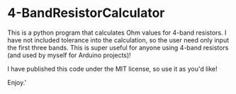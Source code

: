 # 4-BandResistorCalculator
This is a python program that calculates Ohm values for 4-band resistors. I have not included tolerance into the calculation, so the user need only input the first three bands. This is super useful for anyone using 4-band resistors (and used by myself for Arduino projects)!

I have published this code under the MIT license, so use it as you'd like!

Enjoy.'
